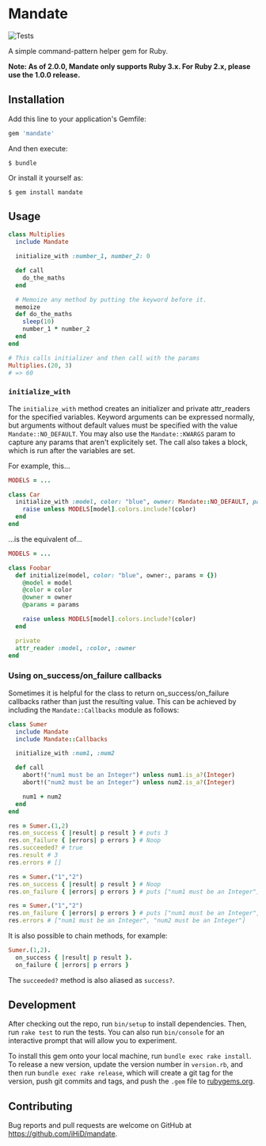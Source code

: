# Mandate

![Tests](https://github.com/iHiD/mandate/workflows/Tests/badge.svg)

A simple command-pattern helper gem for Ruby.

**Note: As of 2.0.0, Mandate only supports Ruby 3.x. For Ruby 2.x, please use the 1.0.0 release.**

## Installation

Add this line to your application's Gemfile:

```ruby
gem 'mandate'
```

And then execute:

    $ bundle

Or install it yourself as:

    $ gem install mandate

## Usage

```ruby
class Multiplies
  include Mandate

  initialize_with :number_1, number_2: 0

  def call
    do_the_maths
  end

  # Memoize any method by putting the keyword before it.
  memoize
  def do_the_maths
    sleep(10)
    number_1 * number_2
  end
end

# This calls initializer and then call with the params
Multiplies.(20, 3)
# => 60
```

### `initialize_with`

The `initialize_with` method creates an initializer and private attr_readers for the specified variables.
Keyword arguments can be expressed normally, but arguments without default values must be specified with the value `Mandate::NO_DEFAULT`.
You may also use the `Mandate::KWARGS` param to capture any params that aren't explicitely set.
The call also takes a block, which is run after the variables are set.

For example, this...

```ruby
MODELS = ...

class Car
  initialize_with :model, color: "blue", owner: Mandate::NO_DEFAULT, params: Mandate::KWARGS do
    raise unless MODELS[model].colors.include?(color)
  end
end
```

...is the equivalent of...

```ruby
MODELS = ...

class Foobar
  def initialize(model, color: "blue", owner:, params = {})
    @model = model
    @color = color
    @owner = owner
    @params = params

    raise unless MODELS[model].colors.include?(color)
  end

  private
  attr_reader :model, :color, :owner
end
```

### Using on_success/on_failure callbacks

Sometimes it is helpful for the class to return on_success/on_failure callbacks rather than just the resulting value.
This can be achieved by including the `Mandate::Callbacks` module as follows:

```ruby
class Sumer
  include Mandate
  include Mandate::Callbacks

  initialize_with :num1, :num2

  def call
    abort!("num1 must be an Integer") unless num1.is_a?(Integer)
    abort!("num2 must be an Integer") unless num2.is_a?(Integer)

    num1 + num2
  end
end

res = Sumer.(1,2)
res.on_success { |result| p result } # puts 3
res.on_failure { |errors| p errors } # Noop
res.succeeded? # true
res.result # 3
res.errors # []

res = Sumer.("1","2")
res.on_success { |result| p result } # Noop
res.on_failure { |errors| p errors } # puts ["num1 must be an Integer"]

res = Sumer.("1","2")
res.on_failure { |errors| p errors } # puts ["num1 must be an Integer", "num2 must be an Integer"]
res.errors # ["num1 must be an Integer", "num2 must be an Integer"]
```

It is also possible to chain methods, for example:

```ruby
Sumer.(1,2).
  on_success { |result| p result }.
  on_failure { |errors| p errors }
```

The `succeeded?` method is also aliased as `success?`.

## Development

After checking out the repo, run `bin/setup` to install dependencies. Then, run `rake test` to run the tests. You can also run `bin/console` for an interactive prompt that will allow you to experiment.

To install this gem onto your local machine, run `bundle exec rake install`. To release a new version, update the version number in `version.rb`, and then run `bundle exec rake release`, which will create a git tag for the version, push git commits and tags, and push the `.gem` file to [rubygems.org](https://rubygems.org).

## Contributing

Bug reports and pull requests are welcome on GitHub at https://github.com/iHiD/mandate.
